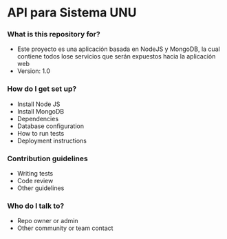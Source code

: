 # API para Sistema UNU #

### What is this repository for? ###

* Este proyecto es una aplicación basada en NodeJS y MongoDB, la cual contiene todos lose servicios que serán expuestos hacia la aplicación web 
* Version: 1.0

### How do I get set up? ###

* Install Node JS
* Install MongoDB
* Dependencies
* Database configuration
* How to run tests
* Deployment instructions

### Contribution guidelines ###

* Writing tests
* Code review
* Other guidelines

### Who do I talk to? ###

* Repo owner or admin
* Other community or team contact